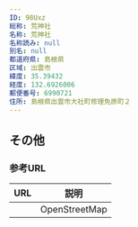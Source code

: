 ```yaml
---
ID: 98Uxz
総称: 荒神社
名称: 荒神社
名称読み: null
別名: null
都道府県: 島根県
区域: 出雲市
緯度: 35.39432
経度: 132.6926006
郵便番号: 6990721
住所: 島根県出雲市大社町修理免原町２
---
```


## その他

### 参考URL

| URL | 説明          |
| --- | ------------- |
|     | OpenStreetMap |
